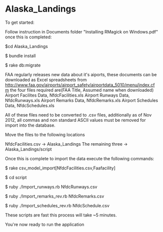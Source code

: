 Alaska_Landings
===============

To get started:

Follow instruction in Documents folder "Installing RMagick on Windows.pdf"
once this is completed:

$cd Alaska_Landings

$ bundle install

$ rake db:migrate

FAA regularly releases new data about it's aiports, these documents can be downloaded
as Excel spreadsheets from http://www.faa.gov/airports/airport_safety/airportdata_5010/menu/index.cfm
the four files required are(FAA Title, Assumed name when downloaded)
Airport Facilites Data, NfdcFacilities.xls
Airport Runways Data, NfdcRunways.xls
Airport Remarks Data, NfdcRemarks.xls
Airport Schedules Data, NfdcSchedules.xls

All of these files need to be converted to .csv files, additionally as of Nov 2012, all commas and non standard
ASCII values must be removed for import into the database.

Move the files to the following locations

NfdcFacilities.csv -> Alaska_Landings
The remaining three -> Alaska_Landings/script

Once this is complete to import the data execute the following commands:


$ rake csv_model_import[NfdcFacilities.csv,Faafacility]

$ cd script

$ ruby ./Import_runways.rb NfdcRunways.csv

$ ruby ./Import_remarks_rev.rb NfdcRemarks.csv

$ ruby ./Import_schedules_rev.rb NfdcSchedule.csv

These scripts are fast this process will take ~5 minutes.

You're now ready to run the application

